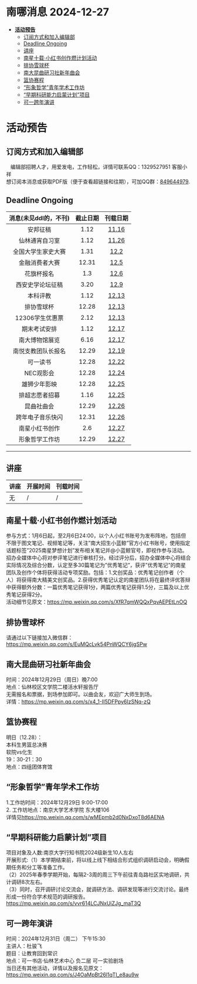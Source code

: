 # 南哪消息 2024-12-27

-   <a href="#活动预告" id="toc-活动预告"><strong>活动预告</strong></a>
    -   <a href="#订阅方式和加入编辑部"
        id="toc-订阅方式和加入编辑部">订阅方式和加入编辑部</a>
    -   <a href="#deadline-ongoing" id="toc-deadline-ongoing">Deadline
        Ongoing</a>
    -   <a href="#讲座" id="toc-讲座">讲座</a>
    -   <a href="#南星十载小红书创作燃计划活动"
        id="toc-南星十载小红书创作燃计划活动">南星十载·小红书创作燃计划活动</a>
    -   <a href="#排协雪球杯" id="toc-排协雪球杯">排协雪球杯</a>
    -   <a href="#南大昆曲研习社新年曲会"
        id="toc-南大昆曲研习社新年曲会">南大昆曲研习社新年曲会</a>
    -   <a href="#篮协赛程" id="toc-篮协赛程">篮协赛程</a>
    -   <a href="#形象哲学青年学术工作坊"
        id="toc-形象哲学青年学术工作坊">“形象哲学”青年学术工作坊</a>
    -   <a href="#早期科研能力启蒙计划项目"
        id="toc-早期科研能力启蒙计划项目">“早期科研能力启蒙计划”项目</a>
    -   <a href="#可一跨年演讲" id="toc-可一跨年演讲">可一跨年演讲</a>

# **活动预告**

## 订阅方式和加入编辑部

   编辑部招聘人才，用爱发电，工作轻松，详情可联系QQ：1329527951
客服小祥  
想订阅本消息或获取PDF版（便于查看超链接和往期），可加QQ群：[849644979](https://qm.qq.com/q/VXIW7fgsEe).

## Deadline Ongoing

| 消息(未见ddl的，不刊) | 截止日期 |                      刊载日期                      |
|:---------------------:|:--------:|:--------------------------------------------------:|
|       安邦征稿        |   1.12   | [11.16](https://nik-nul.github.io/news/2024-11-16) |
|    仙林通宵自习室     |   1.12   | [11.26](https://nik-nul.github.io/news/2024-11-26) |
|  全国大学生家史大赛   |   1.31   | [12.2](https://nik-nul.github.io/news/2024-12-02)  |
|    金融消费者大赛     |  12.31   | [12.5](https://nik-nul.github.io/news/2024-12-05)  |
|      花旗杯报名       |   1.3    | [12.6](https://nik-nul.github.io/news/2024-12-06)  |
|   西安史学论坛征稿    |   3.20   | [12.9](https://nik-nul.github.io/news/2024-12-09)  |
|       本科评教        |   1.12   | [12.13](https://nik-nul.github.io/news/2024-12-13) |
|      排协雪球杯       |  12.28   | [12.13](https://nik-nul.github.io/news/2024-12-13) |
|    12306学生优惠票    |   2.12   | [12.13](https://nik-nul.github.io/news/2024-12-13) |
|     期末考试安排      |   1.12   | [12.17](https://nik-nul.github.io/news/2024-12-17) |
|    南大博物馆展览     |   6.16   | [12.17](https://nik-nul.github.io/news/2024-12-17) |
|  南悦支教团队长报名   |  12.29   | [12.19](https://nik-nul.github.io/news/2024-12-19) |
|       可一读书        |  12.28   | [12.22](https://nik-nul.github.io/news/2024-12-22) |
|       NEC观影会       |  12.28   | [12.24](https://nik-nul.github.io/news/2024-12-24) |
|     雄狮少年影映      |  12.28   | [12.25](https://nik-nul.github.io/news/2024-12-25) |
|    排超志愿者招募     |   1.16   | [12.25](https://nik-nul.github.io/news/2024-12-25) |
|      昆曲社曲会       |  12.29   | [12.26](https://nik-nul.github.io/news/2024-12-26) |
|   跨年电子音乐快闪    |  12.31   | [12.26](https://nik-nul.github.io/news/2024-12-26) |
|    南星小红书创作     |   2.6    | [12.27](https://nik-nul.github.io/news/2024-12-27) |
|    形象哲学工作坊     |  12.29   | [12.27](https://nik-nul.github.io/news/2024-12-27) |

------------------------------------------------------------------------

## 讲座

| 讲座 | 开展时间 | 刊载时间 |
|:-----|:---------|:---------|
| 无   | /        | /        |

## 南星十载·小红书创作燃计划活动

参与方式：1月6日起，至2月6日24:00，以个人小红书账号为发布阵地，包括但不限于图文笔记、视频笔记等，关注”南大招生小蓝鲸”官方小红书账号，使用指定话题标签”2025南星梦想计划”发布相关笔记并@小蓝鲸官号，即视作参与活动。  
招办全媒体中心将对参评笔记进行审核打分。经过评分后，招办全媒体中心将结合实际情况及综合分数，认定至多30篇笔记为”优秀笔记”，获评”优秀笔记”的南星团队及创作个体将获得活动专项奖励。包括：1.文创奖品：优秀笔记创作者（个人）将获得南大精美文创奖品。2.获得优秀笔记认定的南星团队将在最终评优答辩中获得额外分数：一篇优秀笔记获得1分，两篇优秀笔记获得1.5分，三篇及以上优秀笔记获得2分。  
活动细节见原文：<https://mp.weixin.qq.com/s/XfR7qmWQQxPqvAEPEtLnOQ>

## 排协雪球杯

请通过以下链接加入微信群：<https://mp.weixin.qq.com/s/EuMQcLvk54PnWQCY6jgSPw>

## 南大昆曲研习社新年曲会

时间：2024年12月29日（周日）晚7:00  
地点：仙林校区文学院二楼活水轩报告厅  
无需报名和票据，到场参加即可。以曲会友，欢迎广大师生到场。  
详情：<https://mp.weixin.qq.com/s/x4_1-II5DFPpy6IzSNq-zQ>  

## 篮协赛程

明日（12.28）：  
本科生男篮总决赛  
软院vs化生  
19：30-21：30  
地点：四组团体育馆

## “形象哲学”青年学术工作坊

1.工作坊时间：2024年12月29日 9:00-17:00  
2. 工作坊地点：南京大学艺术学院 东大楼106  
详情见<https://mp.weixin.qq.com/s/wMEpmb2d0NxDxoT8d6AENA>

## “早期科研能力启蒙计划”项目

项目对象及人数:南京大学行知书院2024级新生10人左右  
开展形式:（1）本学期结束前，将以线上线下相结合形式组织调研启动会，明确假期任务和分工等准备工作。  
（2）2025年春季学期开始，每隔2-3周的周三下午前往青岛路社区实地调研，共计调研8次左右。  
（3）同时，召开调研讨论交流会，就调研方法、调研发现等进行交流讨论。最终形成一份符合学术规范的调研报告。  
<https://mp.weixin.qq.com/s/vvr614LCJNxUiZJg_maT3Q>  

## 可一跨年演讲

时间：2024年12月31日（周二） 下午15:30  
主讲人：杜骏飞  
题目：让教育回到常识  
地点：可一书店·仙林艺术中心 负二层 可一实验剧场  
当日还有其他活动，详情以及报名见原文：<https://mp.weixin.qq.com/s/J4OaMpBt26l1qTI_e8au9w>
